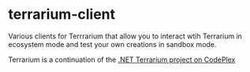 terrarium-client
================

Various clients for Terrrarium that allow you to interact wtih Terrarium in ecosystem mode and test your own creations in sandbox mode.

Terrarium is a continuation of the [.NET Terrarium project on CodePlex](https://terrarium2.codeplex.com/)
